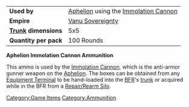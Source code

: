 |                                          |                                                                                             |
|------------------------------------------|---------------------------------------------------------------------------------------------|
| **Used by**                              | [Aphelion](Aphelion "wikilink") using the [Immolation Cannon](Immolation_Cannon "wikilink") |
| **Empire**                               | [Vanu Sovereignty](Vanu_Sovereignty "wikilink")                                             |
| **[Trunk](Trunk "wikilink") dimensions** | 5x5                                                                                         |
| **Quantity per pack**                    | 100 Rounds                                                                                  |

**Aphelion Immolation Cannon Ammunition**

This ammo is used by the [Immolation
Cannon](Immolation_Cannon "wikilink"), which is the anti-armor gunner
weapon on the [Aphelion](Aphelion "wikilink"). The boxes can be obtained
from any [Equipment Terminal](Equipment_Terminal "wikilink") to be
hand-loaded into the [BFR](BFR "wikilink")'s [trunk](trunk "wikilink")
or acquired while in the BFR from a [Repair/Rearm
Silo](Repair/Rearm_Silo "wikilink").

[Category:Game Items](Category:Game_Items "wikilink")
[Category:Ammunition](Category:Ammunition "wikilink")